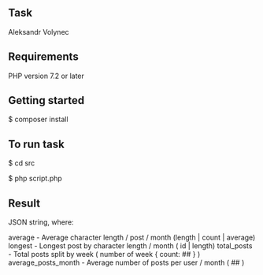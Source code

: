 ## Task
Aleksandr Volynec

## Requirements

PHP version 7.2 or later

## Getting started

$ composer install

## To run task

$ cd src

$ php script.php

## Result 

JSON string, where:

average - Average character length / post / month (length | count | average)
longest - Longest post by character length / month ( id | length)
total_posts - Total posts split by week ( number of week { count: ## } )
average_posts_month - Average number of posts per user / month ( ## )




